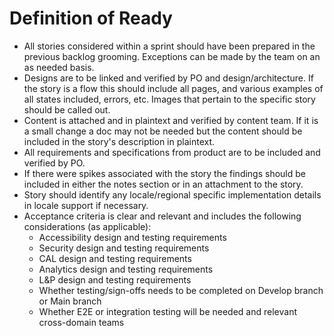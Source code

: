 # Definition of Ready

- All stories considered within a sprint should have been prepared in the previous backlog grooming. Exceptions can be made by the team on an as needed basis.
- Designs are to be linked and verified by PO and design/architecture. If the story is a flow this should include all pages, and various examples of all states included, errors, etc. Images that pertain to the specific story should be called out.
- Content is attached and in plaintext and verified by content team. If it is a small change a doc may not be needed but the content should be included in the story's description in plaintext.
- All requirements and specifications from product are to be included and verified by PO.
- If there were spikes associated with the story the findings should be included in either the notes section or in an attachment to the story.
- Story should identify any locale/regional specific implementation details in locale support if necessary.
- Acceptance criteria is clear and relevant and includes the following considerations (as applicable):
  - Accessibility design and testing requirements
  - Security design and testing requirements
  - CAL design and testing requirements
  - Analytics design and testing requirements
  - L&P design and testing requirements
  - Whether testing/sign-offs needs to be completed on Develop branch or Main branch
  - Whether E2E or integration testing will be needed and relevant cross-domain teams
